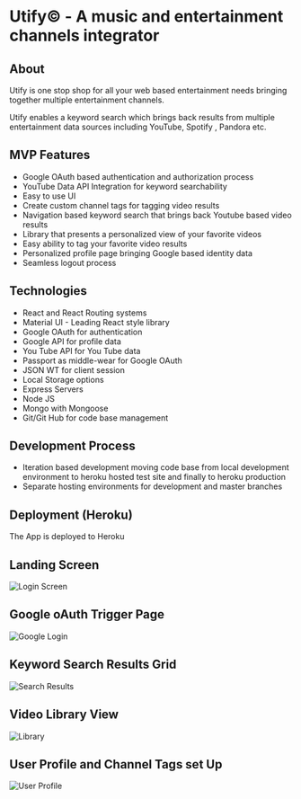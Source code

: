 # Utify&copy; - A music and entertainment channels integrator

## About

Utify is one stop shop for all your web based entertainment needs bringing together multiple entertainment channels.

Utify enables a keyword search which brings back results from multiple entertainment data sources including YouTube, Spotify , Pandora etc. 

## MVP Features

*	Google OAuth based authentication and authorization process
* YouTube Data API Integration for keyword searchability
*	Easy to use UI
* Create custom channel tags for tagging video results
*	Navigation based keyword search that brings back Youtube based video results
*	Library that presents a personalized view of your favorite videos
*	Easy ability to tag your favorite video results
*	Personalized profile page bringing Google based identity data
*	Seamless logout process


## Technologies

*	React and React Routing systems
*	Material UI - Leading React style library
*	Google OAuth for authentication
*	Google API for profile data
*	You Tube API for You Tube data
*	Passport as middle-wear for Google OAuth
*	JSON WT for client session
*	Local Storage options
*	Express Servers
*	Node JS
*	Mongo with Mongoose
*	Git/Git Hub for code base management



## Development Process

*	Iteration based development moving code base from local development environment to heroku hosted test site and finally to heroku production
*	Separate hosting environments for development and master branches


## Deployment (Heroku)

The App is deployed to Heroku


## Landing Screen
![Login Screen](https://github.com/georgejacobt/utify/blob/master/screenShots/login.JPG)

## Google oAuth Trigger Page
![Google Login](https://github.com/georgejacobt/utify/blob/master/screenShots/GoogleLogin.JPG)

## Keyword Search Results Grid
![Search Results](https://github.com/georgejacobt/utify/blob/master/screenShots/searchscreen.JPG)

## Video Library View
![Library](https://github.com/georgejacobt/utify/blob/master/screenShots/library.JPG)

## User Profile and Channel Tags set Up
![User Profile](https://github.com/georgejacobt/utify/blob/master/screenShots/profile.JPG)



